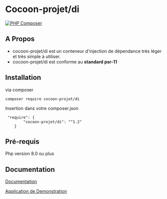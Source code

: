 # Cocoon-projet/di

[![PHP Composer](https://github.com/cocoon-projet/di/actions/workflows/ci.yml/badge.svg)](https://github.com/cocoon-projet/di/actions/workflows/ci.yml)

## A Propos

* cocoon-projet/di est un conteneur d'injection de dépendance très léger et très simple à utiliser.
* cocoon-projet/di est conforme au **standard psr-11**

## Installation

via composer
```
composer require cocoon-projet/di
```

Insertion dans votre composer.json

```
 "require": {
        "cocoon-projet/di": "^1.2"
    }
```
## Pré-requis

Php version 8.0 ou plus

## Documentation

[Documentation](https://github.com/cocoon-projet/di/blob/master/docs/README.md)

[Application de Demonstration](https://github.com/cocoon-projet/di-app-demo)




